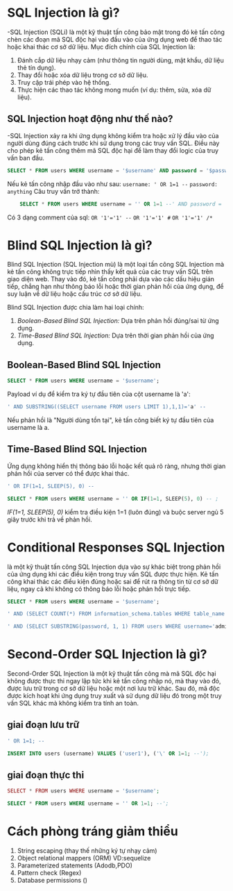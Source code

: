 # SQL Injection là gì?
-SQL Injection (SQLi) là một kỹ thuật tấn công bảo mật trong đó kẻ tấn công chèn các đoạn mã SQL độc hại vào đầu vào của ứng dụng web để thao tác hoặc khai thác cơ sở dữ liệu. Mục đích chính của SQL Injection là:
1. Đánh cắp dữ liệu nhạy cảm (như thông tin người dùng, mật khẩu, dữ liệu thẻ tín dụng).
2. Thay đổi hoặc xóa dữ liệu trong cơ sở dữ liệu.
3. Truy cập trái phép vào hệ thống.
4. Thực hiện các thao tác không mong muốn (ví dụ: thêm, sửa, xóa dữ liệu).
## SQL Injection hoạt động như thế nào?
-SQL Injection xảy ra khi ứng dụng không kiểm tra hoặc xử lý đầu vào của người dùng đúng cách trước khi sử dụng trong các truy vấn SQL. Điều này cho phép kẻ tấn công thêm mã SQL độc hại để làm thay đổi logic của truy vấn ban đầu.
```sql
SELECT * FROM users WHERE username = '$username' AND password = '$password';
```
Nếu kẻ tấn công nhập đầu vào như sau:
`username: ' OR 1=1 --`
`password: anything`
Câu truy vấn trở thành:
```sql
    SELECT * FROM users WHERE username = '' OR 1=1 --' AND password = 'anything';
```
Có 3 dạng comment của sql:
`OR '1'='1' --`
`OR '1'='1' #`
`OR '1'='1' /*`

# Blind SQL Injection là gì?

Blind SQL Injection (SQL Injection mù) là một loại tấn công SQL Injection mà kẻ tấn công không trực tiếp nhìn thấy kết quả của các truy vấn SQL trên giao diện web. Thay vào đó, kẻ tấn công phải dựa vào các dấu hiệu gián tiếp, chẳng hạn như thông báo lỗi hoặc thời gian phản hồi của ứng dụng, để suy luận về dữ liệu hoặc cấu trúc cơ sở dữ liệu.

Blind SQL Injection được chia làm hai loại chính:
1. *Boolean-Based Blind SQL Injection:* Dựa trên phản hồi đúng/sai từ ứng dụng.
2. *Time-Based Blind SQL Injection:* Dựa trên thời gian phản hồi của ứng dụng.

## Boolean-Based Blind SQL Injection
```sql
SELECT * FROM users WHERE username = '$username';
```
Payload ví dụ để kiểm tra ký tự đầu tiên của cột username là 'a':
```sql
' AND SUBSTRING((SELECT username FROM users LIMIT 1),1,1)='a' -- 
```
Nếu phản hồi là "Người dùng tồn tại", kẻ tấn công biết ký tự đầu tiên của username là a.

## Time-Based Blind SQL Injection
Ứng dụng không hiển thị thông báo lỗi hoặc kết quả rõ ràng, nhưng thời gian phản hồi của server có thể được khai thác.
```sql
' OR IF(1=1, SLEEP(5), 0) -- 
```
```sql
SELECT * FROM users WHERE username = '' OR IF(1=1, SLEEP(5), 0) -- ;
```
*IF(1=1, SLEEP(5), 0)* kiểm tra điều kiện 1=1 (luôn đúng) và buộc server ngủ 5 giây trước khi trả về phản hồi.
# Conditional Responses SQL Injection 
là một kỹ thuật tấn công SQL Injection dựa vào sự khác biệt trong phản hồi của ứng dụng khi các điều kiện trong truy vấn SQL được thực hiện. Kẻ tấn công khai thác các điều kiện đúng hoặc sai để rút ra thông tin từ cơ sở dữ liệu, ngay cả khi không có thông báo lỗi hoặc phản hồi trực tiếp.
```sql
SELECT * FROM users WHERE username = '$username';
```
```sql
' AND (SELECT COUNT(*) FROM information_schema.tables WHERE table_name = 'users') > 0 -- 
```
```sql
' AND (SELECT SUBSTRING(password, 1, 1) FROM users WHERE username='admin') = 'a' -- 
```
# Second-Order SQL Injection là gì?
Second-Order SQL Injection là một kỹ thuật tấn công mà mã SQL độc hại không được thực thi ngay lập tức khi kẻ tấn công nhập nó, mà thay vào đó, được lưu trữ trong cơ sở dữ liệu hoặc một nơi lưu trữ khác. Sau đó, mã độc được kích hoạt khi ứng dụng truy xuất và sử dụng dữ liệu đó trong một truy vấn SQL khác mà không kiểm tra tính an toàn.
## giai đoạn lưu trữ
```sql
' OR 1=1; --
```
```sql 
INSERT INTO users (username) VALUES ('user1'), ('\' OR 1=1; --');
```
## giai đoạn thực thi
```php
SELECT * FROM users WHERE username = '$username';
```
```sql
SELECT * FROM users WHERE username = '' OR 1=1; --';
```
# Cách phòng tráng giảm thiểu
1. String escaping (thay thế những ký tự nhạy cảm)
2. Object relational mappers (ORM) VD:sequelize
3. Parameterized statements (Adodb,PDO)
4. Pattern check (Regex)
5. Database permissions ()
